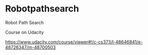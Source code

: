 Robotpathsearch
===============

Robot Path Search

Course on Udacity

https://www.udacity.com/course/viewer#!/c-cs373/l-48646841/e-48726347/m-48700503
